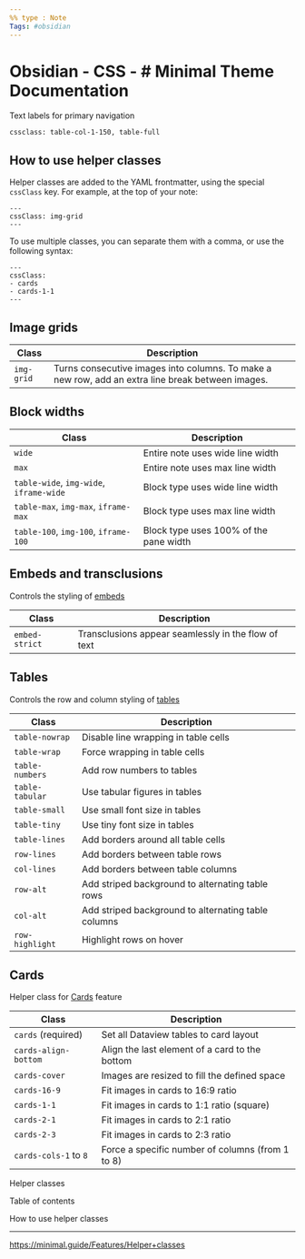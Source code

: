 ```yaml
---
%% type : Note
Tags: #obsidian
---
```

# Obsidian - CSS - # Minimal Theme Documentation

Text labels for primary navigation

```
cssclass: table-col-1-150, table-full
```

## How to use helper classes

Helper classes are added to the YAML frontmatter, using the special `cssClass` key. For example, at the top of your note:

```
---
cssClass: img-grid
---
```

To use multiple classes, you can separate them with a comma, or use the following syntax:

```
---
cssClass:
- cards
- cards-1-1
---
```

## Image grids

| Class | Description |
| --- | --- |
| `img-grid` | Turns consecutive images into columns. To make a new row, add an extra line break between images. |

## Block widths

| Class | Description |
| --- | --- |
| `wide` | Entire note uses wide line width |
| `max` | Entire note uses max line width |
| `table-wide`, `img-wide`, `iframe-wide` | Block type uses wide line width |
| `table-max`, `img-max`, `iframe-max` | Block type uses max line width |
| `table-100`, `img-100`, `iframe-100` | Block type uses 100% of the pane width |

## Embeds and transclusions

Controls the styling of [embeds](https://minimal.guide/Block+types/Embeds)

| Class | Description |
| --- | --- |
| `embed-strict` | Transclusions appear seamlessly in the flow of text |

## Tables

Controls the row and column styling of [tables](https://minimal.guide/Block+types/Tables)

| Class | Description |
| --- | --- |
| `table-nowrap` | Disable line wrapping in table cells |
| `table-wrap` | Force wrapping in table cells |
| `table-numbers` | Add row numbers to tables |
| `table-tabular` | Use tabular figures in tables |
| `table-small` | Use small font size in tables |
| `table-tiny` | Use tiny font size in tables |
| `table-lines` | Add borders around all table cells |
| `row-lines` | Add borders between table rows |
| `col-lines` | Add borders between table columns |
| `row-alt` | Add striped background to alternating table rows |
| `col-alt` | Add striped background to alternating table columns |
| `row-highlight` | Highlight rows on hover |

## Cards

Helper class for [Cards](https://minimal.guide/Block+types/Cards) feature

| Class | Description |
| --- | --- |
| `cards` (required) | Set all Dataview tables to card layout |
| `cards-align-bottom` | Align the last element of a card to the bottom |
| `cards-cover` | Images are resized to fill the defined space |
| `cards-16-9` | Fit images in cards to 16:9 ratio |
| `cards-1-1` | Fit images in cards to 1:1 ratio (square) |
| `cards-2-1` | Fit images in cards to 2:1 ratio |
| `cards-2-3` | Fit images in cards to 2:3 ratio |
| `cards-cols-1` to `8` | Force a specific number of columns (from 1 to 8) |

Helper classes

Table of contents

How to use helper classes

---

https://minimal.guide/Features/Helper+classes